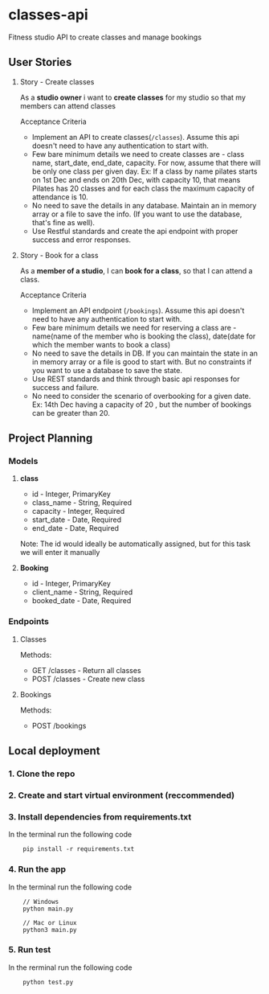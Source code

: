 # classes-api
Fitness studio API to create classes and manage bookings


## User Stories

1. Story - Create classes
    
    As a __studio owner__ i want to __create classes__ for my studio so that my members can attend classes

    Acceptance Criteria
    - Implement an API to create classes(`/classes`). Assume this api doesn't need to have any
    authentication to start with.
    - Few bare minimum details we need to create classes are - class name, start_date, end_date,
    capacity. For now, assume that there will be only one class per given day. Ex: If a class by
    name pilates starts on 1st Dec and ends on 20th Dec, with capacity 10, that means Pilates
    has 20 classes and for each class the maximum capacity of attendance is 10.
    - No need to save the details in any database. Maintain an in memory array or a file to save the
    info. (If you want to use the database, that's fine as well).
    - Use Restful standards and create the api endpoint with proper success and error responses.
    
2. Story - Book for a class

    As a __member of a studio__, I can __book for a class__, so that I can attend a class.
    
    Acceptance Criteria
    - Implement an API endpoint (`/bookings`). Assume this api doesn't need to have any
    authentication to start with.
    - Few bare minimum details we need for reserving a class are - name(name of the member
    who is booking the class), date(date for which the member wants to book a class)
    - No need to save the details in DB. If you can maintain the state in an in memory array or a file
    is good to start with. But no constraints if you want to use a database to save the state.
    - Use REST standards and think through basic api responses for success and failure.
    - No need to consider the scenario of overbooking for a given date. Ex: 14th Dec having a
    capacity of 20 , but the number of bookings can be greater than 20.

## Project Planning

### Models

1. __class__
    - id - Integer, PrimaryKey
    - class_name - String, Required
    - capacity - Integer, Required
    - start_date - Date, Required
    - end_date - Date, Required

    Note: The id would ideally be automatically assigned, but for this task we will enter it manually

2. __Booking__
    - id - Integer, PrimaryKey
    - client_name - String, Required
    - booked_date - Date, Required


### Endpoints

1. Classes

    Methods:
    - GET   /classes - Return all classes
    - POST  /classes - Create new class

2. Bookings

    Methods:
    - POST  /bookings


## Local deployment

### 1. Clone the repo

### 2. Create and start virtual environment (reccommended)

### 3. Install dependencies from requirements.txt

In the terminal run the following code

        pip install -r requirements.txt

### 4. Run the app

In the terminal run the following code

        // Windows
        python main.py

        // Mac or Linux
        python3 main.py

### 5. Run test

In the rerminal run the following code

        python test.py